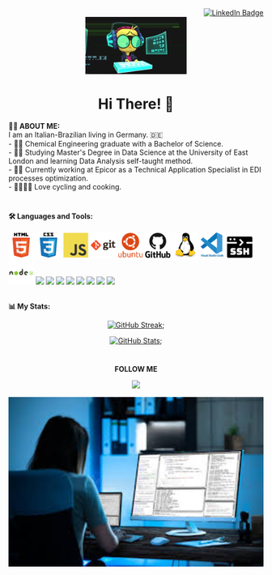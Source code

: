  <div id="badges" align="right">
  <a target="_blank" href="https://www.linkedin.com/in/zjessica94">
    <img src="https://img.shields.io/badge/LinkedIn-blue?style=for-the-badge&logo=linkedin&logoColor=white" alt="LinkedIn Badge"/>
  </a>
  </div>
<div id="header" align="center">
  <img src="https://raw.githubusercontent.com/Zarinha/Zarinha/main/images/giphy.webp" width="200">
  <h1><strong>Hi There!</strong> 👋 </h1>
</div>
  
  <strong>:woman_technologist: ABOUT ME:</strong><br>
   I am an Italian-Brazilian living in Germany. 🇩🇪 <br>
    - 👩‍🔬 Chemical Engineering graduate with a Bachelor of Science.<br>
    - 👩‍🎓 Studying Master's Degree in Data Science at the University of East London and learning Data Analysis self-taught method. <br>
    - 👩‍💻 Currently working at Epicor as a Technical Application Specialist in EDI processes optimization. <br>
    - 🚴‍♀️🧑‍🍳 Love cycling and cooking.
<h1></h1>
<h4>
🛠️ Languages and Tools:</h4>
<div>
<img src="https://raw.githubusercontent.com/Zarinha/Zarinha/7c44090a278e43b7946ed70634d4afaba2759f94/images/html5-original-wordmark.svg" width=50>
  <img src="https://raw.githubusercontent.com/Zarinha/Zarinha/d18bd97225db675d4b074d1f116a48d81b2bbdfa/images/css3-original-wordmark%20(1).svg" width=50>
  <img src="https://raw.githubusercontent.com/Zarinha/Zarinha/d18bd97225db675d4b074d1f116a48d81b2bbdfa/images/javascript-original.svg" width=50>
  <img src="https://raw.githubusercontent.com/Zarinha/Zarinha/d18bd97225db675d4b074d1f116a48d81b2bbdfa/images/git-original-wordmark.svg" width=50>
  <img src="https://raw.githubusercontent.com/Zarinha/Zarinha/f0679abfdd1861591aac19d1e25dde9efb863648/images/ubuntu-plain-wordmark.svg" width=50>
  <img src="https://raw.githubusercontent.com/Zarinha/Zarinha/f0679abfdd1861591aac19d1e25dde9efb863648/images/github-original-wordmark.svg" width=50>
  <img src="https://raw.githubusercontent.com/Zarinha/Zarinha/d18bd97225db675d4b074d1f116a48d81b2bbdfa/images/linux-original.svg" width=50>
  <img src="https://raw.githubusercontent.com/Zarinha/Zarinha/d18bd97225db675d4b074d1f116a48d81b2bbdfa/images/vscode-original-wordmark.svg" width=50>
  <img src="https://raw.githubusercontent.com/Zarinha/Zarinha/f0679abfdd1861591aac19d1e25dde9efb863648/images/ssh.svg" width=50>
  <img src="https://raw.githubusercontent.com/Zarinha/Zarinha/e6cf0d87d464c04149ac7aaec520e36e1e0e9411/images/nodejs-original-wordmark.svg" width=50>
  <img src="https://raw.githubusercontent.com/Zarinha/devicon/6910f0503efdd315c8f9b858234310c06e04d9c0/icons/anaconda/anaconda-original-wordmark.svg" width=50>
  <img src="https://raw.githubusercontent.com/Zarinha/devicon/6910f0503efdd315c8f9b858234310c06e04d9c0/icons/jupyter/jupyter-original-wordmark.svg" width=50>
  <img src="https://raw.githubusercontent.com/Zarinha/devicon/6910f0503efdd315c8f9b858234310c06e04d9c0/icons/jira/jira-original-wordmark.svg" width=50>
  <img src="https://raw.githubusercontent.com/Zarinha/devicon/6910f0503efdd315c8f9b858234310c06e04d9c0/icons/numpy/numpy-original-wordmark.svg" width=50>
  <img src="https://raw.githubusercontent.com/Zarinha/devicon/6910f0503efdd315c8f9b858234310c06e04d9c0/icons/pandas/pandas-original-wordmark.svg" width=50>
  <img src="https://raw.githubusercontent.com/Zarinha/devicon/6910f0503efdd315c8f9b858234310c06e04d9c0/icons/sourcetree/sourcetree-original-wordmark.svg" width=50>
  <img src="https://raw.githubusercontent.com/Zarinha/devicon/6910f0503efdd315c8f9b858234310c06e04d9c0/icons/salesforce/salesforce-original.svg" width=50>
  <img src="https://raw.githubusercontent.com/Zarinha/devicon/6910f0503efdd315c8f9b858234310c06e04d9c0/icons/azuredevops/azuredevops-original.svg" width=50>
  </div>
  <div>
<h2></h2>
  <strong> 📊 My Stats:</strong>
<div id="footer" align="center">
 
[![GitHub Streak](http://github-readme-streak-stats.herokuapp.com?user=Zarinha&theme=bear&date_format=M%20j%5B%2C%20Y%5D)](http://github-readme-streak-stats.herokuapp.com?user=Zarinha&theme=bear&date_format=M%20j%5B%2C%20Y%5D);
 
 
[![GitHub Stats](https://github-readme-stats.vercel.app/api?username=zarinha&theme=bear&date_format=M%20j%5B%2C%20Y%5D)](https://github-readme-stats.vercel.app/api?username=zarinha&theme=bear&date_format=M%20j%5B%2C%20Y%5D);
  </div>

 </div>

<h1></h1>
<div id="footer" align="center">
 <p><strong>FOLLOW ME</strong><p>
<p><a class="github-button" href="https://github.com/Zarinha" "Follow @Zarinha on GitHub"><img src="https://img.shields.io/badge/GitHub-100000?style=for-the-badge&logo=github&logoColor=white"></a></p>
 
 <img src="https://github.com/Zarinha/Zarinha/blob/main/images/images.jpeg?raw=true" alt="coding woman" width=600>

